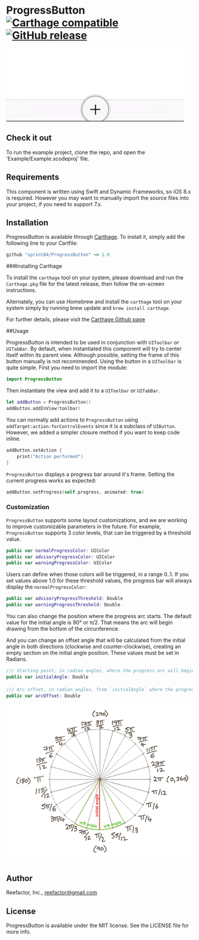 # ProgressButton [![Carthage compatible](https://img.shields.io/badge/Carthage-compatible-4BC51D.svg?style=flat)](https://github.com/Carthage/Carthage) [![GitHub release](https://img.shields.io/badge/Release-v1.0-brightgreen.svg)]()

![Gif video](./progress_button.gif)

## Check it out

To run the example project, clone the repo, and open the 'Example/Example.xcodeproj' file.

## Requirements

This component is written using Swift and Dynamic Frameworks, so iOS 8.x is required. However you may want to manually import the source files into your project, if you need to support 7.x.

## Installation

ProgressButton is available through [Carthage](https://github.com/Carthage/Carthage). To install
it, simply add the following line to your Cartfile:

```ruby
github "sprint84/ProgressButton" ~> 1.0
```

###Installing Carthage

To install the `carthage` tool on your system, please download and run the `Carthage.pkg` file for the latest release, then follow the on-screen instructions.

Alternately, you can use Homebrew and install the `carthage` tool on your system simply by running brew update and `brew install carthage`.

For further details, please visit the [Carthage Github page](https://github.com/Carthage/Carthage)

##Usage

ProgressButton is intended to be used in conjunction with `UIToolbar` or `UITabBar`. By default, when instantiated this component will try to center itself within its parent view. Although possible, setting the frame of this button manually is not recommended. Using the button in a `UIToolbar` is quite simple. First you need to import the module:

```swift
import ProgressButton
```

Then instantiate the view and add it to a `UIToolbar` or `UITabBar`.

```swift
let addButton = ProgressButton()
addButton.addInView(toolbar)
```

You can normally add actions to `ProgressButton` using `addTarget:action:forControlEvents` since it is a subclass of `UIButton`. However, we added a simpler closure method if you want to keep code inline.

```swift
addButton.setAction {
    print("Action performed")
}
```

`ProgressButton` displays a progress bar around it's frame. Setting the current progress works as expected:

```swift
addButton.setProgress(self.progress, animated: true)
```

### Customization
`ProgressButton` supports some layout customizations, and we are working to improve customizable parameters in the future. For example, `ProgressButton` supports 3 color levels, that can be triggered by a threshold value.

```swift
public var normalProgressColor: UIColor
public var advisoryProgressColor: UIColor
public var warningProgressColor: UIColor 
```

Users can define when those colors will be triggered, in a range 0..1. If you set values above 1.0 for these threshold values, the progress bar will always display the `normalProgressColor`:

```swift
public var advisoryProgressThreshold: Double
public var warningProgressThreshold: Double
```

You can also change the position where the progress arc starts. The default value for the initial angle is 90° or π/2. That means the arc will begin drawing from the bottom of the circunference.

And you can change an offset angle that will be calculated from the initial angle in both directions (clockwise and counter-clockwise), creating an empty section on the initial angle position. These values must be set in Radians.

```swift
/// Starting point, in radian angles, where the progress arc will begin. Default: π/2
public var initialAngle: Double

/// Arc offset, in radian angles, from `initialAngle` where the progress arc will start drawing. Default: π/6
public var arcOffset: Double
```
![Angle description](./angle_description.png?raw=true)
## Author

Reefactor, Inc., reefactor@gmail.com

## License

ProgressButton is available under the MIT license. See the LICENSE file for more info.
